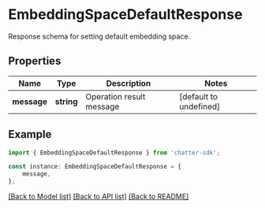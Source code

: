 # EmbeddingSpaceDefaultResponse

Response schema for setting default embedding space.

## Properties

Name | Type | Description | Notes
------------ | ------------- | ------------- | -------------
**message** | **string** | Operation result message | [default to undefined]

## Example

```typescript
import { EmbeddingSpaceDefaultResponse } from 'chatter-sdk';

const instance: EmbeddingSpaceDefaultResponse = {
    message,
};
```

[[Back to Model list]](../README.md#documentation-for-models) [[Back to API list]](../README.md#documentation-for-api-endpoints) [[Back to README]](../README.md)
